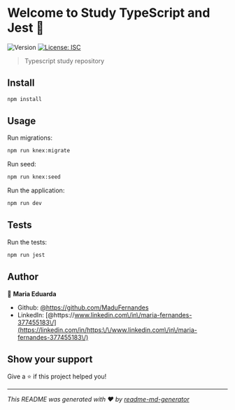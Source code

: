 # Welcome to Study TypeScript and Jest 👋
![Version](https://img.shields.io/badge/version-1.0.0-blue.svg?cacheSeconds=2592000)
[![License: ISC](https://img.shields.io/badge/License-ISC-yellow.svg)](#)

> Typescript study repository

## Install

```sh
npm install
```

## Usage

Run migrations:

```sh
npm run knex:migrate
```

Run seed:

```sh
npm run knex:seed
```

Run the application:

```sh
npm run dev
```

## Tests

Run the tests:

```sh
npm run jest
```

## Author

👤 **Maria Eduarda**

* Github: [@https:\/\/github.com\/MaduFernandes](https://github.com/https:\/\/github.com\/MaduFernandes)
* LinkedIn: [@https:\/\/www.linkedin.com\/in\/maria-fernandes-377455183\/](https://linkedin.com/in/https:\/\/www.linkedin.com\/in\/maria-fernandes-377455183\/)

## Show your support

Give a ⭐️ if this project helped you!


***
_This README was generated with ❤️ by [readme-md-generator](https://github.com/kefranabg/readme-md-generator)_
